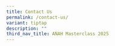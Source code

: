 ```yaml
---
title: Contact Us
permalink: /contact-us/
variant: tiptap
description: ""
third_nav_title: ANAH Masterclass 2025
---
```

